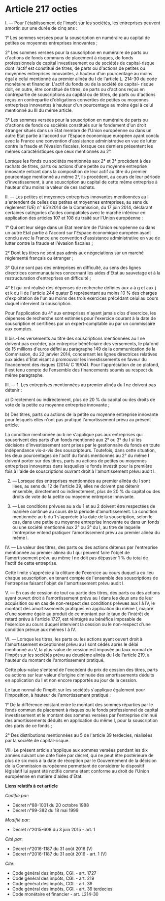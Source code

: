 # Article 217 octies

I. ― Pour l'établissement de l'impôt sur les sociétés, les entreprises peuvent amortir, sur une durée de cinq ans : 

1° Les sommes versées pour la souscription en numéraire au capital de petites ou moyennes entreprises innovantes ; 

2° Les sommes versées pour la souscription en numéraire de parts ou d'actions de fonds communs de placement à risques, de
fonds professionnels de capital investissement ou de sociétés de capital-risque dont l'actif est constitué de titres, de
parts ou d'actions de petites ou moyennes entreprises innovantes, à hauteur d'un pourcentage au moins égal à celui mentionné
au premier alinéa du I de l'article L. 214-30 du code monétaire et financier. L'actif du fonds ou de la société de capital-
risque doit, en outre, être constitué de titres, de parts ou d'actions reçus en contrepartie de souscriptions au capital ou
de titres, de parts ou d'actions reçus en contrepartie d'obligations converties de petites ou moyennes entreprises innovantes
à hauteur d'un pourcentage au moins égal à celui mentionné au III du même article. 

3° Les sommes versées pour la souscription en numéraire de parts ou d'actions de fonds ou sociétés constitués sur le
fondement d'un droit étranger situés dans un Etat membre de l'Union européenne ou dans un autre Etat partie à l'accord sur
l'Espace économique européen ayant conclu avec la France une convention d'assistance administrative en vue de lutter contre
la fraude et l'évasion fiscales, lorsque ces derniers présentent les mêmes caractéristiques que ceux mentionnés au 2°. 

Lorsque les fonds ou sociétés mentionnés aux 2° et 3° procèdent à des rachats de titres, parts ou actions d'une petite ou
moyenne entreprise innovante entrant dans la composition de leur actif au titre du premier pourcentage mentionné au même 2°,
ils procèdent, au cours de leur période d'investissement, à une souscription au capital de cette même entreprise à hauteur
d'au moins la valeur de ces rachats.

II. ― Les petites et moyennes entreprises innovantes mentionnées au I s'entendent de celles des petites et moyennes
entreprises, au sens du règlement (UE) n° 651/2014 de la Commission, du 17 juin 2014, déclarant certaines catégories d'aides
compatibles avec le marché intérieur en application des articles 107 et 108 du traité sur l'Union européenne : 

1° Qui ont leur siège dans un Etat membre de l'Union européenne ou dans un autre Etat partie à l'accord sur l'Espace
économique européen ayant conclu avec la France une convention d'assistance administrative en vue de lutter contre la fraude
et l'évasion fiscales ; 

2° Dont les titres ne sont pas admis aux négociations sur un marché réglementé français ou étranger ;

3° Qui ne sont pas des entreprises en difficulté, au sens des lignes directrices communautaires concernant les aides d'Etat
au sauvetage et à la restructuration d'entreprises en difficulté  ;   

4° Et qui ont réalisé des dépenses de recherche définies aux a à g et aux j et k du II de l'article 244 quater B représentant
au moins 10 % des charges d'exploitation de l'un au moins des trois exercices précédant celui au cours duquel intervient la
souscription. 

Pour l'application du 4° aux entreprises n'ayant jamais clos d'exercice, les dépenses de recherche sont estimées pour
l'exercice courant à la date de souscription et certifiées par un expert-comptable ou par un commissaire aux comptes. 

II bis.-Les versements au titre des souscriptions mentionnées au I ne doivent pas excéder, par entreprise bénéficiaire des
versements, le plafond de 15 millions d'euros défini au paragraphe 149 de la communication de la Commission, du 22 janvier
2014, concernant les lignes directrices relatives aux aides d'Etat visant à promouvoir les investissements en faveur du
financement des risques (2014/ C 19/04). Pour l'appréciation de ce plafond, il est tenu compte de l'ensemble des financements
soumis au respect du même paragraphe. 

III. ― 1. Les entreprises mentionnées au premier alinéa du I ne doivent pas détenir : 

a) Directement ou indirectement, plus de 20 % du capital ou des droits de vote de la petite ou moyenne entreprise
innovante ; 

b) Des titres, parts ou actions de la petite ou moyenne entreprise innovante pour lesquels elles n'ont pas pratiqué
l'amortissement prévu au présent article. 

La condition mentionnée au b  ne s'applique pas aux entreprises qui souscrivent des parts d'un fonds mentionné aux 2° ou 3°
du I si les décisions d'investissement sont prises par le gestionnaire du fonds en toute indépendance vis-à-vis des
souscripteurs. Toutefois, dans cette situation, les deux pourcentages de l'actif du fonds mentionnés au 2° du même I doivent
porter sur des titres, parts ou actions de petites ou moyennes entreprises innovantes dans lesquelles le fonds investit pour
la première fois à l'aide de souscriptions ouvrant droit à l'amortissement prévu audit I.

2. ― Lorsque des entreprises mentionnées au premier alinéa du I sont liées, au sens du 12 de l'article 39, elles ne doivent
pas détenir ensemble, directement ou indirectement, plus de 20 % du capital ou des droits de vote de la petite ou moyenne
entreprise innovante. 

3. ― Les conditions prévues au a du 1 et au 2 doivent être respectées de manière continue au cours de la période
d'amortissement. La condition mentionnée au b du 1 s'apprécie à la date de la souscription, selon le cas, dans une petite ou
moyenne entreprise innovante ou dans un fonds ou une société mentionné aux 2° ou 3° du I, au titre de laquelle l'entreprise
entend pratiquer l'amortissement prévu au premier alinéa du même I. 

IV. ― La valeur des titres, des parts ou des actions détenus par l'entreprise mentionnée au premier alinéa du I qui peuvent
faire l'objet de l'amortissement prévu au même I ne doit pas dépasser 1 % du total de l'actif de cette entreprise. 

Cette limite s'apprécie à la clôture de l'exercice au cours duquel a eu lieu chaque souscription, en tenant compte de
l'ensemble des souscriptions de l'entreprise faisant l'objet de l'amortissement prévu audit I. 

V. ― En cas de cession de tout ou partie des titres, des parts ou des actions ayant ouvert droit à l'amortissement prévu au I
dans les deux ans de leur acquisition ou en cas de non-respect des conditions prévues aux I à IV, le montant des
amortissements pratiqués en application du même I, majoré d'une somme égale au produit de ce montant par le taux de l'intérêt
de retard prévu à l'article 1727, est réintégré au bénéfice imposable de l'exercice au cours duquel intervient la cession ou
le non-respect d'une condition prévue aux mêmes I à IV. 

VI. ― Lorsque les titres, les parts ou les actions ayant ouvert droit à l'amortissement exceptionnel prévu au I sont cédés
après le délai mentionné au V, la plus-value de cession est imposée au taux normal de l'impôt sur les sociétés prévu au
deuxième alinéa du I de l'article 219, à hauteur du montant de l'amortissement pratiqué. 

Cette plus-value s'entend de l'excédent du prix de cession des titres, parts ou actions sur leur valeur d'origine diminuée
des amortissements déduits en application du I et non encore rapportés au jour de la cession. 

Le taux normal de l'impôt sur les sociétés s'applique également pour l'imposition, à hauteur de l'amortissement pratiqué : 

1° De la différence existant entre le montant des sommes réparties par le fonds commun de placement à risques ou le fonds
professionnel de capital investissement et le montant des sommes versées par l'entreprise diminué des amortissements déduits
en application du même I, pour la souscription des parts de ce fonds ; 

2° Des distributions mentionnées au 5 de l'article 39 terdecies, réalisées par la société de capital-risque.

VII.-Le présent article s'applique aux sommes versées pendant les dix années suivant une date fixée par décret, qui ne peut
être postérieure de plus de six mois à la date de réception par le Gouvernement de la décision de la Commission européenne
permettant de considérer le dispositif législatif lui ayant été notifié comme étant conforme au droit de l'Union européenne
en matière d'aides d'Etat.

**Liens relatifs à cet article**

_Codifié par_:

  - Décret n°88-1001 du 20 octobre 1988
  - Décret n°99-382 du 18 mai 1999

_Modifié par_:

  - Décret n°2015-608 du 3 juin 2015 - art. 1

_Cité par_:

  - Décret n°2016-1187 du 31 août 2016 (V)
  - Décret n°2016-1187 du 31 août 2016 - art. 1 (V)

_Cite_:

  - Code général des impôts, CGI. - art. 1727
  - Code général des impôts, CGI. - art. 219
  - Code général des impôts, CGI. - art. 39
  - Code général des impôts, CGI. - art. 39 terdecies
  - Code monétaire et financier - art. L214-30
